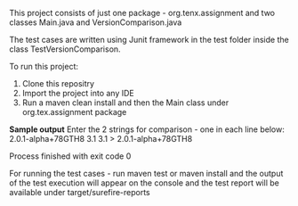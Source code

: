 This project consists of just one package - org.tenx.assignment and two classes Main.java and VersionComparison.java

The test cases are written using Junit framework in the test folder inside the class TestVersionComparison.

To run this project:

1. Clone this repositry
2. Import the project into any IDE
3. Run a maven clean install and then the Main class under org.tex.assignment package

**Sample output**
Enter the 2 strings for comparison - one in each line below:
2.0.1-alpha+78GTH8
3.1
3.1 > 2.0.1-alpha+78GTH8

Process finished with exit code 0

For running the test cases - run maven test or maven install and the output of the test execution will appear on the console and the test report will be available under target/surefire-reports
